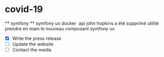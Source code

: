 #  covid-19
** symfony ** 
 symfony ux
 docker
 api john hopkins a été supprimé
 utilité prendre en main le nouveau composant symfony ux
- [x] Write the press release
- [ ] Update the website
- [ ] Contact the media
